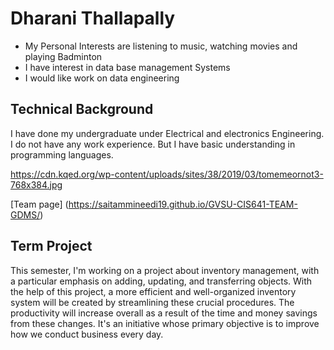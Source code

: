 # Dharani Thallapally

  - My Personal Interests are listening to music, watching movies and 
playing Badminton
  - I have interest in data base management Systems
  - I would like work on data engineering
  
## Technical Background

 I have done my undergraduate under Electrical and electronics Engineering. I do not have any work experience. But I have basic understanding in programming languages.
 
https://cdn.kqed.org/wp-content/uploads/sites/38/2019/03/tomemeornot3-768x384.jpg

[Team page] (https://saitammineedi19.github.io/GVSU-CIS641-TEAM-GDMS/)

## Term Project

This semester, I'm working on a project about inventory management, with a particular emphasis on adding, updating, and transferring objects. With the help of this project, a more efficient and well-organized inventory system will be created by streamlining these crucial procedures. The productivity will increase overall as a result of the time and money savings from these changes. It's an initiative whose primary objective is to improve how we conduct business every day.
